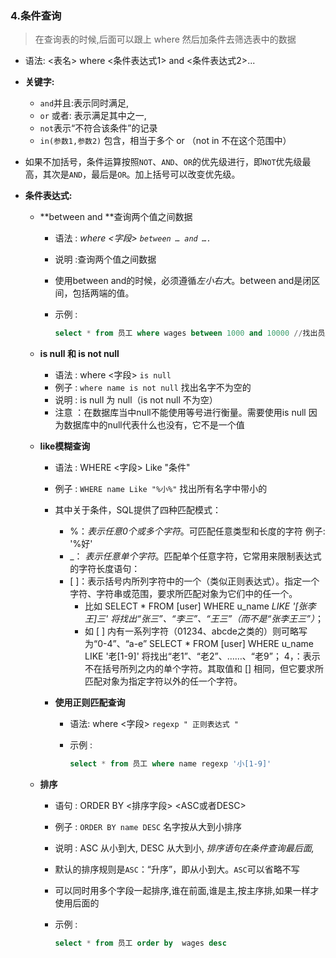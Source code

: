 



### 4.条件查询

> 在查询表的时候,后面可以跟上 where 然后加条件去筛选表中的数据

- 语法: <表名> where <条件表达式1> and <条件表达式2>...

- **关键字:**

  - `and`并且:表示同时满足, 
  - `or` 或者: 表示满足其中之一,
  - `not`表示“不符合该条件”的记录
  - `in(参数1,参数2)` 包含，相当于多个 or （not in 不在这个范围中）

- 如果不加括号，条件运算按照`NOT`、`AND`、`OR`的优先级进行，即`NOT`优先级最高，其次是`AND`，最后是`OR`。加上括号可以改变优先级。

- **条件表达式:**

  - **between and **查询两个值之间数据

    - 语法 : *where <字段> `between … and ….`* 

    - 说明 :查询两个值之间数据

    - 使用between and的时候，必须遵循*左小右大*。between and是闭区间，包括两端的值。

    - 示例 :

      ```sql
      select * from 员工 where wages between 1000 and 10000 //找出员工工资在1000到一万的
      ```

  - **is null 和 is not null**

    - 语法 : where <字段> `is null`
    - 例子 : `where name is not null`  找出名字不为空的
    - 说明 : is null 为 null（is not null 不为空）
    - 注意 ：在数据库当中null不能使用等号进行衡量。需要使用is null 因为数据库中的null代表什么也没有，它不是一个值

  - **like模糊查询**

    - 语法 : WHERE <字段> Like "条件"

    - 例子 :  `WHERE name Like "%小%"`  找出所有名字中带小的

    - 其中关于条件，SQL提供了四种匹配模式：

      - %：*表示任意0个或多个字符*。可匹配任意类型和长度的字符  例子: '%好'
      - _： *表示任意单个字符*。匹配单个任意字符，它常用来限制表达式的字符长度语句：
      - [ ]：表示括号内所列字符中的一个（类似正则表达式）。指定一个字符、字符串或范围，要求所匹配对象为它们中的任一个。
        - 比如 SELECT * FROM [user] WHERE u_name *LIKE '[张李王]三' 将找出“张三”、“李三”、“王三”（而不是“张李王三”）*；
        - 如 [ ] 内有一系列字符（01234、abcde之类的）则可略写为“0-4”、“a-e” SELECT * FROM [user] WHERE u_name LIKE '老[1-9]' 将找出“老1”、“老2”、……、“老9”； 4，：表示不在括号所列之内的单个字符。其取值和 [] 相同，但它要求所匹配对象为指定字符以外的任一个字符。

    - **使用正则匹配查询**

      - 语法:  where <字段> `regexp " 正则表达式 "`

      - 示例 :

        ```sql
        select * from 员工 where name regexp '小[1-9]'
        ```

  - **排序**

    - 语句 : ORDER BY <排序字段> <ASC或者DESC>

    - 例子 : `ORDER BY name DESC`  名字按从大到小排序

    - 说明 : ASC 从小到大, DESC 从大到小,  *排序语句在条件查询最后面,*

    - 默认的排序规则是`ASC`：“升序”，即从小到大。`ASC`可以省略不写

    - 可以同时用多个字段一起排序,谁在前面,谁是主,按主序排,如果一样才使用后面的

    - 示例 :

      ```sql
      select * from 员工 order by  wages desc 
      ```

